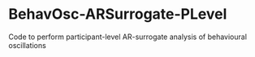 # BehavOsc-ARSurrogate-PLevel
Code to perform participant-level AR-surrogate analysis of behavioural oscillations
